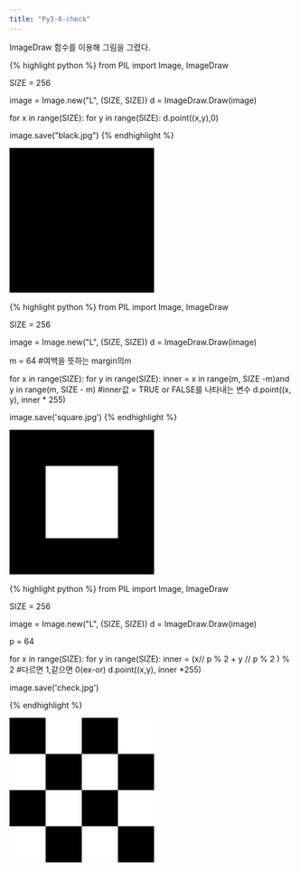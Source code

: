 ```yaml
---
title: "Py3-6-check"
---
```

ImageDraw 함수를 이용해 그림을 그렸다.

{% highlight python %}
from PIL import Image, ImageDraw

SIZE = 256

image = Image.new("L", (SIZE, SIZE))
d = ImageDraw.Draw(image)

for x in range(SIZE):
    for y in range(SIZE):
        d.point((x,y),0)

image.save("black.jpg")
{% endhighlight %}

![py3-6-check](images/Color/black.jpg)

{% highlight python %}
from PIL import Image, ImageDraw

SIZE = 256

image = Image.new("L", (SIZE, SIZE))
d = ImageDraw.Draw(image)

m = 64    #여백을 뜻하는 margin의m

for x in range(SIZE):
    for y in range(SIZE):
        inner = x in range(m, SIZE -m)and y in range(m, SIZE - m)
        #inner값 = TRUE or FALSE를 나타내는 변수
        d.point((x, y), inner * 255)

image.save('square.jpg')
{% endhighlight %}

![py3-6-check](images/Color/square.jpg)

{% highlight python %}
from PIL import Image, ImageDraw

SIZE = 256

image = Image.new("L", (SIZE, SIZE))
d = ImageDraw.Draw(image)

p = 64

for x in range(SIZE):
    for y in range(SIZE):
        inner = (x// p % 2 + y // p % 2 ) % 2   #다르면 1,같으면 0(ex-or)
        d.point((x,y), inner *255)

image.save('check.jpg')

{% endhighlight %}

![py3-6-check](images/Color/check.jpg)